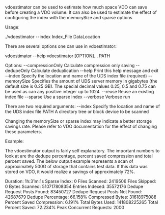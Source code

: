 
vdoestimator can be used to estimate how much space VDO can save
before creating a VDO volume. It can also be used to estimate the
effect of configuring the index with the memorySize and sparse
options.

Usage:

./vdoestimator --index Index_File DataLocation

There are several options one can use in vdoestimator:

  vdoestimator  --help
  vdoestimator [OPTION]... PATH

  Options:
    --compressionOnly Calculate compression only saving
    --dedupeOnly      Calculate deduplication
    --help            Print this help message and exit
    --index           Specify the location and name of the UDS index file (required)
    --memorySize      Specifies the amount of UDS server memory in gigabytes (the default size is 0.25 GB). The special decimal values 0.25, 0.5 and 0.75 can be used as can any positive integer up to 1024.
    --reuse           Reuse an existing index file
    --sparse          Use a sparse index
    --verbose         Verbose run

There are two required arguments:
    --index   Specify the location and name of the UDS index file
    PATH      A directory tree or block device to be scanned

Changing the memorySize or sparse index may indicate a better storage
savings rate.  Please refer to VDO documentation for the effect of
changing these parameters.

Example:

The vdoestimator output is fairly self explanatory. The important
numbers to look at are the dedupe percentage, percent saved
compression and total percent saved.  The below output example
represents a scan of approximately 500G of storage that contains test
data. If this data was stored on VDO, it would realize a savings of
approximately 72%.

Duration: 1h:31m:1s
Sparse Index: 0
Files Scanned: 2419506
Files Skipped: 0
Bytes Scanned: 510717808354
Entries Indexed: 35572176
Dedupe Request Posts Found: 83450727
Dedupe Request Posts Not Found: 42687679
Dedupe Percentage: 66.158%
Compressed Bytes: 31618975088
Percent Saved Compression: 6.191%
Total Bytes Used: 141808225265
Total Percent Saved: 72.234%
Peak Concurrent Requests: 2000

